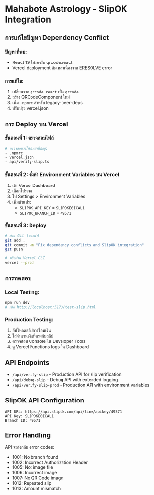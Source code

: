 # Mahabote Astrology - SlipOK Integration

## การแก้ไขปัญหา Dependency Conflict

### ปัญหาที่พบ:
- React 19 ไม่รองรับ qrcode.react
- Vercel deployment ล้มเหลวเนื่องจาก ERESOLVE error

### การแก้ไข:
1. เปลี่ยนจาก `qrcode.react` เป็น `qrcode`
2. สร้าง QRCodeComponent ใหม่
3. เพิ่ม `.npmrc` สำหรับ legacy-peer-deps
4. ปรับปรุง vercel.json

## การ Deploy บน Vercel

### ขั้นตอนที่ 1: ตรวจสอบไฟล์
```bash
# ตรวจสอบว่าไฟล์เหล่านี้มีอยู่:
- .npmrc
- vercel.json
- api/verify-slip.ts
```

### ขั้นตอนที่ 2: ตั้งค่า Environment Variables บน Vercel
1. เข้า Vercel Dashboard
2. เลือกโปรเจค
3. ไป Settings > Environment Variables
4. เพิ่มตัวแปร:
   - `SLIPOK_API_KEY` = `SLIPOKE0ICAL1`
   - `SLIPOK_BRANCH_ID` = `49571`

### ขั้นตอนที่ 3: Deploy
```bash
# ผ่าน Git (แนะนำ)
git add .
git commit -m "Fix dependency conflicts and SlipOK integration"
git push

# หรือผ่าน Vercel CLI
vercel --prod
```

## การทดสอบ

### Local Testing:
```bash
npm run dev
# เปิด http://localhost:5173/test-slip.html
```

### Production Testing:
1. อัปโหลดสลิปการโอนเงิน
2. ใส่จำนวนเงินที่ตรงกับสลิป
3. ตรวจสอบ Console ใน Developer Tools
4. ดู Vercel Functions logs ใน Dashboard

## API Endpoints

- `/api/verify-slip` - Production API for slip verification
- `/api/debug-slip` - Debug API with extended logging
- `/api/verify-slip-prod` - Production API with environment variables

## SlipOK API Configuration

```
API URL: https://api.slipok.com/api/line/apikey/49571
API Key: SLIPOKE0ICAL1
Branch ID: 49571
```

## Error Handling

API จะส่งกลับ error codes:
- 1001: No branch found
- 1002: Incorrect Authorization Header
- 1005: Not image file
- 1006: Incorrect image
- 1007: No QR Code image
- 1012: Repeated slip
- 1013: Amount mismatch
